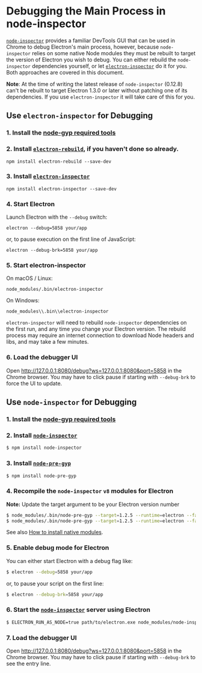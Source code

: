 # Debugging the Main Process in node-inspector

[`node-inspector`][node-inspector] provides a familiar DevTools GUI that can
be used in Chrome to debug Electron's main process, however, because
`node-inspector` relies on some native Node modules they must be rebuilt to
target the version of Electron you wish to debug. You can either rebuild
the `node-inspector` dependencies yourself, or let
[`electron-inspector`][electron-inspector] do it for you. Both approaches are
covered in this document.

**Note**: At the time of writing the latest release of `node-inspector`
(0.12.8) can't be rebuilt to target Electron 1.3.0 or later without patching
one of its dependencies. If you use `electron-inspector` it will take care of
this for you.


## Use `electron-inspector` for Debugging

### 1. Install the [node-gyp required tools][node-gyp-required-tools]

### 2. Install [`electron-rebuild`][electron-rebuild], if you haven't done so already.

```shell
npm install electron-rebuild --save-dev
```

### 3. Install [`electron-inspector`][electron-inspector]

```shell
npm install electron-inspector --save-dev
```

### 4. Start Electron

Launch Electron with the `--debug` switch:

```shell
electron --debug=5858 your/app
```

or, to pause execution on the first line of JavaScript:

```shell
electron --debug-brk=5858 your/app
```

### 5. Start electron-inspector

On macOS / Linux:

```shell
node_modules/.bin/electron-inspector
```

On Windows:

```shell
node_modules\\.bin\\electron-inspector
```

`electron-inspector` will need to rebuild `node-inspector` dependencies on the
first run, and any time you change your Electron version. The rebuild process
may require an internet connection to download Node headers and libs, and may
take a few minutes.

### 6. Load the debugger UI

Open http://127.0.0.1:8080/debug?ws=127.0.0.1:8080&port=5858 in the Chrome
browser. You may have to click pause if starting with `--debug-brk` to force
the UI to update.


## Use `node-inspector` for Debugging

### 1. Install the [node-gyp required tools][node-gyp-required-tools]

### 2. Install [`node-inspector`][node-inspector]

```bash
$ npm install node-inspector
```

### 3. Install [`node-pre-gyp`][node-pre-gyp]

```bash
$ npm install node-pre-gyp
```

### 4. Recompile the `node-inspector` `v8` modules for Electron

**Note:** Update the target argument to be your Electron version number

```bash
$ node_modules/.bin/node-pre-gyp --target=1.2.5 --runtime=electron --fallback-to-build --directory node_modules/v8-debug/ --dist-url=https://atom.io/download/atom-shell reinstall
$ node_modules/.bin/node-pre-gyp --target=1.2.5 --runtime=electron --fallback-to-build --directory node_modules/v8-profiler/ --dist-url=https://atom.io/download/atom-shell reinstall
```

See also [How to install native modules][how-to-install-native-modules].

### 5. Enable debug mode for Electron

You can either start Electron with a debug flag like:

```bash
$ electron --debug=5858 your/app
```

or, to pause your script on the first line:

```bash
$ electron --debug-brk=5858 your/app
```

### 6. Start the [`node-inspector`][node-inspector] server using Electron

```bash
$ ELECTRON_RUN_AS_NODE=true path/to/electron.exe node_modules/node-inspector/bin/inspector.js
```

### 7. Load the debugger UI

Open http://127.0.0.1:8080/debug?ws=127.0.0.1:8080&port=5858 in the Chrome
browser. You may have to click pause if starting with `--debug-brk` to see the
entry line.

[electron-inspector]: https://github.com/enlight/electron-inspector
[electron-rebuild]: https://github.com/electron/electron-rebuild
[node-inspector]: https://github.com/node-inspector/node-inspector
[node-pre-gyp]: https://github.com/mapbox/node-pre-gyp
[node-gyp-required-tools]: https://github.com/nodejs/node-gyp#installation
[how-to-install-native-modules]: using-native-node-modules.md#how-to-install-native-modules
